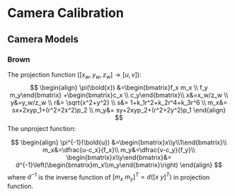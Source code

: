 # Camera Calibration

## Camera Models

### Brown

The projection function ($[x_w,y_w,z_w] \to [u,v]$):
$$
\begin{align}
\pi(\bold{x}) &=\begin{bmatrix}f_x m_x \\ f_y m_y\end{bmatrix}
+\begin{bmatrix}c_x \\ c_y\end{bmatrix}\\
x&=x_w/z_w \\ y&=y_w/z_w \\
r&= \sqrt{x^2+y^2} \\
s&= 1+k_1r^2+k_2r^4+k_3r^6 \\
m_x&= sx+2xyp_1+(r^2+2x^2)p_2 \\
m_y&= sy+2xyp_2+(r^2+2y^2)p_1
\end{align}
$$
The unproject function:

$$
\begin{align}
\pi^{-1}(\bold{u}) &=\begin{bmatrix}x\\y\\1\end{bmatrix}\\
m_x&=\dfrac{u-c_x}{f_x}\\
m_y&=\dfrac{v-c_y}{f_y}\\
\begin{bmatrix}x\\y\end{bmatrix}&=
d^{-1}\left(\begin{bmatrix}m_x\\m_y\end{bmatrix}\right)
\end{align}
$$
where $d^{-1}$ is the inverse function of $[m_x\ m_y]^T = d\left([x\ y]^T\right)$ in projection function.
